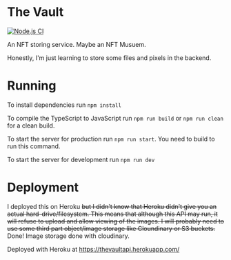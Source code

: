 # The Vault 
[![Node.js CI](https://github.com/menghaoyu2002/theVault/actions/workflows/node.js.yml/badge.svg)](https://github.com/menghaoyu2002/theVault/actions/workflows/node.js.yml)

An NFT storing service. Maybe an NFT Musuem.

Honestly, I'm just learning to store some files and pixels in the backend.

# Running
To install dependencies run `npm install`

To compile the TypeScript to JavaScript run `npm run build` or `npm run clean` for a clean build.

To start the server for production run `npm run start`. You need to build to run this command.

To start the server for development run `npm run dev`

# Deployment
I deployed this on Heroku <s>but I didn't know that Heroku didn't give you an actual hard-drive/filesystem. This means that although this API may run, it will refuse to upload and allow viewing of the images. I will probably need to use some third part object/image storage like Cloundinary or S3 buckets.</s> Done! Image storage done with cloudinary.

Deployed with Heroku at https://thevaultapi.herokuapp.com/
